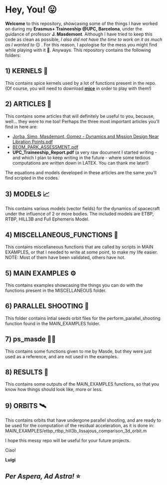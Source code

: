 # Hey, You! 😛 
**Welcome** to this repository, showcasing some of the things I have worked on during my **Erasmus+ Traineeship** **@UPC, Barcelona**, under the guidance of professor **J. Masdemont**. 
Although I have tried to keep this code as clean as possible, _I also did not have the time to work on it as much as I wanted to_ 😔 . 
For this reason, I apologise for the mess you might find while playing with it 👀.
Anyways. 
This repository contains the following folders:
## 1) KERNELS 🚀
  This contains spice kernels used by a lot of functions present in the repo. (Of course, you will need to download [**mice**](https://naif.jpl.nasa.gov/pub/naif/toolkit//MATLAB/PC_Windows_VisualC_MATLAB9.x_64bit/packages/README) in order to play with them!)
## 2) ARTICLES 📖
  This contains some articles that will definitely be useful to you, because, well... they were to me too!
  Perhaps the three most important articles you'll find in here are:
  - [Jorba, Simo, Masdemont, Gomez - Dynamics and Mission Design Near Libration Points.pdf](https://www.researchgate.net/publication/33421338_Dynamics_and_mission_design_near_libration_points_advanced_methods_for_collinear_points)
  - [BEOM_PARK_ASSESSMENT.pdf](https://link.springer.com/article/10.1007/s10569-023-10178-9)
  - **UPC_Traineeship_Report.pdf** (a very raw document I started writing - and which I plan to keep writing in the future - where some tedious computations are written down in LATEX. You can thank me later!)

  The equations and models developed in these articles are the same you'll find scripted in the codes. 
## 3) MODELS 📈
  This contains various models (vector fields) for the dynamics of spacecraft under the influence of 2 or more bodies. 
  The included models are ETBP, RTBP, HILL3B and Full Ephemeris Model.
## 4) MISCELLANEOUS_FUNCTIONS 🧪
  This contains miscellaneous functions that are called by scripts in MAIN EXAMPLES, or that I needed to write at some point, to make my life easier. 
  NOTE: Most of them have been validated, others have not. 
## 5) MAIN EXAMPLES ⚙️
  This contains examples showcasing the things you can do with the functions present in the MISCELLANEOUS folder.
## 6) PARALLEL SHOOTING 🔫
  This folder contains intial seeds orbit files for the perform_parallel_shooting function found in the MAIN_EXAMPLES folder.
## 7) ps_masde 🔫🔫
  This contains some functions given to me by Masde, but they were just used as a reference, and are not used in the examples.
## 8) RESULTS 💯
  This contains some outputs of the MAIN_EXAMPLES functions, so that you know how things should look like, more or less.
## 9) ORBITS 🛰️
  This contains orbits that have undergone parallel shooting, and are ready to be used for the computation of the residual acceleration, as it is done in: MAIN_EXAMPLES/etbp_rtbp_hill3b_lissajous_comparison_3d_orbit.m

I hope this messy repo will be useful for your future projects. 

Ciao!

**Luigi**

## *Per Aspera, Ad Astra!* ⭐

